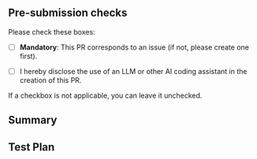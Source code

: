 <!--
    Thank you for opening a PR!
    Please make sure to fill out the sections below.
-->

## Pre-submission checks

Please check these boxes:

- [ ] **Mandatory**: This PR corresponds to an issue (if not, please create
      one first).

- [ ] I hereby disclose the use of an LLM or other AI coding assistant in the
      creation of this PR.

If a checkbox is not applicable, you can leave it unchecked.

## Summary

<!-- Provide a summary of what your change does. -->

## Test Plan

<!--
    Describe how this change will be tested.
    You can remove this section if no test changes are needed.
-->
